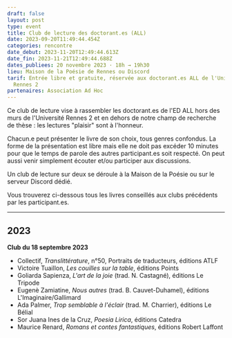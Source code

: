 ```yaml
---
draft: false
layout: post
type: event
title: Club de lecture des doctorant.es (ALL)
date: 2023-09-20T11:49:44.454Z
categories: rencontre
date_debut: 2023-11-20T12:49:44.613Z
date_fin: 2023-11-21T12:49:44.688Z
dates_publiees: 20 novembre 2023 · 18h → 19h30
lieu: Maison de la Poésie de Rennes ou Discord
tarif: Entrée libre et gratuite, réservée aux doctorant.es ALL de l'Université
  Rennes 2
partenaires: Association Ad Hoc
---
```

Ce club de lecture vise à rassembler les doctorant.es de l'ED ALL hors des murs de l'Université Rennes 2 et en dehors de notre champ de recherche de thèse : les lectures "plaisir" sont à l'honneur.

Chacun.e peut présenter le livre de son choix, tous genres confondus. La forme de la présentation est libre mais elle ne doit pas excéder 10 minutes pour que le temps de parole des autres participant.es soit respecté. On peut aussi venir simplement écouter et/ou participer aux discussions.

Un club de lecture sur deux se déroule à la Maison de la Poésie ou sur le serveur Discord dédié.

Vous trouverez ci-dessous tous les livres conseillés aux clubs précédents par les participant.es.

***

## 2023

**Club du 18 septembre 2023**

- Collectif, *Translittérature*, n°50, Portraits de traducteurs, éditions ATLF
- Victoire Tuaillon, *Les couilles sur la table*, éditions Points
- Goliarda Sapienza, *L'art de la joie* (trad. N. Castagné), éditions Le Tripode
- Eugenè Zamiatine, *Nous autres* (trad. B. Cauvet-Duhamel), éditions L'Imaginaire/Gallimard
- Ada Palmer, *Trop semblable à l'éclair* (trad. M. Charrier), éditions Le Bélial
- Sor Juana Ines de la Cruz, *Poesia Lirica*, éditions Catedra
- Maurice Renard, *Romans et contes fantastiques*, éditions Robert Laffont

 
